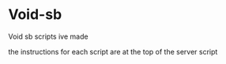 # Void-sb
Void sb scripts ive made

the instructions for each script are at the top of the server script
